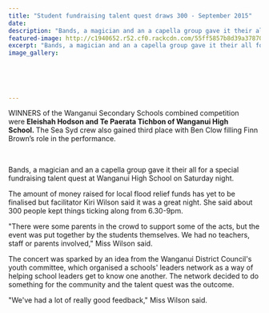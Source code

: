 ```yaml
---
title: "Student fundraising talent quest draws 300 - September 2015"
date: 
description: "Bands, a magician and an a capella group gave it their all for a special fundraising talent quest at Wanganui High School on Saturday night, Wanganui Chronicle 7/9/15..."
featured-image: http://c1940652.r52.cf0.rackcdn.com/55ff5857b8d39a3787000ea0/Talent-Quest-12.jpg
excerpt: "Bands, a magician and an a capella group gave it their all for a special fundraising talent quest at Wanganui High School on Saturday night."
image_gallery:
    
    
    
    
    
---
```


<p>WINNERS of the Wanganui Secondary Schools combined competition were&nbsp;<strong>Eleishah Hodson and Te Paerata Tichbon of Wanganui High School.&nbsp;</strong>The Sea Syd crew also gained third place with Ben Clow filling Finn Brown&rsquo;s role in the performance. <span>&nbsp;</span></p>
<p><span><br /></span></p>
<p>Bands, a magician and an a capella group gave it their all for a special fundraising talent quest at Wanganui High School on Saturday night.</p>
<p>The amount of money raised for local flood relief funds has yet to be finalised but facilitator Kiri Wilson said it was a great night. She said about 300 people kept things ticking along from 6.30-9pm.</p>
<p>"There were some parents in the crowd to support some of the acts, but the event was put together by the students themselves. We had no teachers, staff or parents involved," Miss Wilson said.</p>
<p>The concert was sparked by an idea from the Wanganui District Council's youth committee, which organised a schools' leaders network as a way of helping school leaders get to know one another. The network decided to do something for the community and the talent quest was the outcome.</p>
<p>"We've had a lot of really good feedback," Miss Wilson said.</p>

